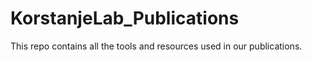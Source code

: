 # KorstanjeLab_Publications
This repo contains all the tools and resources used in our publications.
